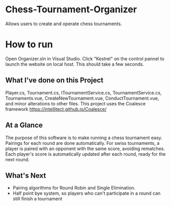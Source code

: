 # Chess-Tournament-Organizer
Allows users to create and operate chess tournaments.

# How to run
Open Organizer.sln in Visual Studio. Click "Kestrel" on the control pannel to launch the website on local host. This should take a few seconds.

## What I've done on this Project
Player.cs, Tournament.cs, ITournamentService.cs, TournamentService.cs, Tournaments.vue, CreateNewTournament.vue, ConductTournament.vue, and minor alterations to other files. This project uses the Coalesce framework https://intellitect.github.io/Coalesce/ 

## At a Glance
The purpose of this software is to make running a chess tournament easy. Pairings for each round are done automatically. For swiss tournaments, a player is paired with an opponent with the same score, avoiding rematches. Each player's score is automatically updated after each round, ready for the next round.

## What's Next
- Pairing algorithms for Round Robin and Single Elimination.
- Half point bye system, so players who can't participate in a round can still finish a tournament